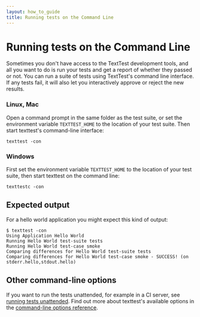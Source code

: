 ```yaml
---
layout: how_to_guide
title: Running tests on the Command Line
---
```


# Running tests on the Command Line

Sometimes you don't have access to the TextTest development tools, and all you want to do is run your tests and get a report of whether they passed or not. You can run a suite of tests using TextTest's command line interface. If any tests fail, it will also let you interactively approve or reject the new results.

### Linux, Mac
Open a command prompt in the same folder as the test suite, or set the environment variable `TEXTTEST_HOME` to the location of your test suite. Then start texttest's command-line interface:

    texttest -con

### Windows
First set the environment variable `TEXTTEST_HOME` to the location of your test suite, then start texttest on the command line:

    texttestc -con

## Expected output
For a hello world application you might expect this kind of output:

    $ texttest -con
    Using Application Hello World
    Running Hello World test-suite tests
    Running Hello World test-case smoke
    Comparing differences for Hello World test-suite tests
    Comparing differences for Hello World test-case smoke - SUCCESS! (on stderr.hello,stdout.hello)

## Other command-line options

If you want to run the tests unattended, for example in a CI server, see [running tests unattended](batch_mode.html). Find out more about texttest's available options in the  [command-line options reference](http://texttest.sourceforge.net/index.php?page=documentation_4_0&n=options_default).